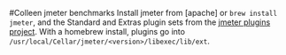 #Colleen jmeter benchmarks
Install jmeter from [apache] or `brew install jmeter`, and the Standard and Extras plugin sets from the [jmeter plugins project](http://jmeter-plugins.org/). With a homebrew install, plugins go into `/usr/local/Cellar/jmeter/<version>/libexec/lib/ext`.
